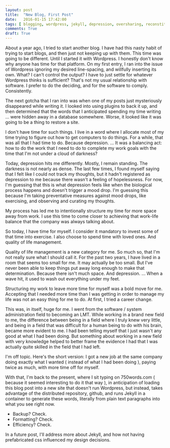 ```yaml
---
layout: post
title:  "New Blog, First Post"
date:   2016-01-15 17:42:00
tags: [ blogging, wordpress, jekyll, depression, oversharing, reconstitute, blog v1 ]
comments: True
draft: True
---
```


About a year ago, I tried to start another blog. I have had this nasty habit of trying to start blogs, and then just not keeping up with them. This time was going to be different. Until I started it with Wordpress. I honestly don't know why anyone has time for that platform. On my first entry, I ran into the issue of Wordpress ignoring my desired line-spacing, and willfully inserting its own. What? I can't control the output? I have to just settle for whatever Wordpress thinks is sufficient? That's not my usual relationship with software. I prefer to do the deciding, and for the software to comply. Consistently.

The next gotcha that I ran into was when one of my posts just mysteriously disappeared while writing it. I looked into using plugins to back it up, and then determined that the words that I anticipated spending my time writing ... were hidden away in a database somewhere. Worse, it looked like it was going to be a thing to restore a site.

I don't have time for such things. I live in a word where I allocate most of my time trying to figure out how to get computers to do things. For a while, that was all that I had time to do. Because depression. ... It was a balancing act: how to do the work that I need to do to complete my work goals with the time that I'm not under a cloud of darkness?

Today, depression hits me differently. Mostly, I remain standing. The darkness is not nearly as dense. The last few times, I found myself saying that I felt like I could not track my thoughts, but it hadn't registered as depression to me because there wasn't a feeling of hopelessness. For now, I'm guessing that this is what depression feels like when the biological process happens and doesn't trigger a mood drop. I'm guessing this because I'm taking preventative measures against mood drops, like exercising, and observing and curating my thoughts.

My process has led me to intentionally structure my time for more space away from work. I use this time to come closer to achieving that work-life balance that the company was always talking about.

So today, I have time for myself. I consider it mandatory to invest some of that time into exercise. I also choose to spend time with loved ones. And quality of life management.

Quality of life management is a new category for me. So much so, that I'm not really sure what I should call it. For the past two years, I have lived in a room that seems too small for me. It may actually be too small. But I've never been able to keep things put away long enough to make that determination. Because there isn't much space. And depression. ... When a wave hit, it used to wash out everything under my feet.

Structuring my work to leave more time for myself was a bold move for me. Accepting that I needed more time than I was getting in order to manage my life was not an easy thing for me to do. At first, I tried a career change.

This was, in itself, huge for me. I went from the software / system administration field to becoming an LMT. While working in a brand new field to me, the difference between being in a field where I truly knew very little, and being in a field that was difficult for a human being to do with his brain, became more evident to me. I had been telling myself that I just wasn't any good at what I had been doing. But something about working in a new field with very knowledge helped to better frame the evidence I had that I was actually quite skilled in the field that I had left.

I'm off topic. Here's the short version: I got a new job at the same company doing exactly what I wanted ( instead of what I had been doing ), paying twice as much, with more time off for myself.

With that, I'm back to the present, where I sit typing on 750words.com ( because it seemed interesting to do it that way ), in anticipation of loading this blog post into a new site that doesn't run Wordpress, but instead, takes advantage of the distributed repository, github, and runs Jekyll in a container to generate these words, literally from plain text paragraphs into what you see right now.


- Backup? Check.
- Formatting? Check.
- Efficiency? Check.


In a future post, I'll address more about Jekyll, and how not having prefabricated css influenced my design decisions.
<!--stackedit_data:
eyJoaXN0b3J5IjpbMTk5NzQ1MDYzN119
-->
